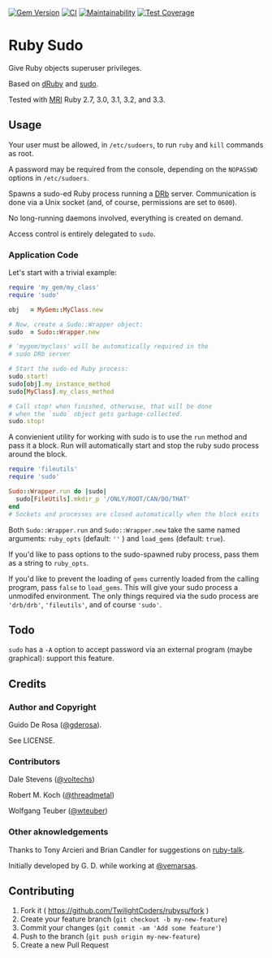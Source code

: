 [![Gem Version](https://badge.fury.io/rb/sudo.svg)](https://badge.fury.io/rb/sudo)
[![CI](https://github.com/TwilightCoders/rubysu/actions/workflows/ci.yml/badge.svg)](https://github.com/TwilightCoders/rubysu/actions/workflows/ci.yml)
[![Maintainability](https://qlty.sh/badges/e63e40be-4d72-4519-ad77-d4f94803a7b9/maintainability.svg)](https://qlty.sh/TwilightCoders/rubysu)
[![Test Coverage](https://qlty.sh/badges/e63e40be-4d72-4519-ad77-d4f94803a7b9/test_coverage.svg)](https://qlty.sh/TwilightCoders/rubysu)

# Ruby Sudo

Give Ruby objects superuser privileges.

Based on [dRuby](http://ruby-doc.org/stdlib-2.5.3/libdoc/drb/rdoc/DRb.html) and [sudo](http://www.sudo.ws/).

Tested with [MRI](http://en.wikipedia.org/wiki/Ruby_MRI) Ruby 2.7, 3.0, 3.1, 3.2, and 3.3.

## Usage

Your user must be allowed, in `/etc/sudoers`, to run `ruby` and `kill`
commands as root.

A password may be required from the console, depending on the
`NOPASSWD` options in `/etc/sudoers`.

Spawns a sudo-ed Ruby process running a
[DRb](http://ruby-doc.org/stdlib-2.5.3/libdoc/drb/rdoc/DRb.html) server. Communication is
done via a Unix socket (and, of course, permissions are set to `0600`).

No long-running daemons involved, everything is created on demand.

Access control is entirely delegated to `sudo`.

### Application Code

Let's start with a trivial example:

```ruby
require 'my_gem/my_class'
require 'sudo'

obj   = MyGem::MyClass.new

# Now, create a Sudo::Wrapper object:
sudo  = Sudo::Wrapper.new

# 'mygem/myclass' will be automatically required in the
# sudo DRb server

# Start the sudo-ed Ruby process:
sudo.start!
sudo[obj].my_instance_method
sudo[MyClass].my_class_method

# Call stop! when finished, otherwise, that will be done
# when the `sudo` object gets garbage-collected.
sudo.stop!
```

A convienient utility for working with sudo is to use the `run` method and pass it a block.
Run will automatically start and stop the ruby sudo process around the block.

```ruby
require 'fileutils'
require 'sudo'

Sudo::Wrapper.run do |sudo|
  sudo[FileUtils].mkdir_p '/ONLY/ROOT/CAN/DO/THAT'
end
# Sockets and processes are closed automatically when the block exits
```

Both `Sudo::Wrapper.run` and `Sudo::Wrapper.new` take the same named arguments: `ruby_opts` (default: `''` ) and `load_gems` (default: `true`).

If you'd like to pass options to the sudo-spawned ruby process, pass them as a string to `ruby_opts`.

If you'd like to prevent the loading of `gems` currently loaded from the calling program, pass `false` to `load_gems`. This will give your sudo process a unmodifed environment. The only things required via the sudo process are `'drb/drb'`, `'fileutils'`, and of course `'sudo'`.

## Todo

`sudo` has a `-A` option to accept password via an external program (maybe
graphical): support this feature.

## Credits

### Author and Copyright

Guido De Rosa ([@gderosa](http://github.com/gderosa/)).

See LICENSE.

### Contributors

Dale Stevens ([@voltechs](https://github.com/voltechs))

Robert M. Koch ([@threadmetal](https://github.com/threadmetal))

Wolfgang Teuber ([@wteuber](https://github.com/wteuber))

### Other aknowledgements


Thanks to Tony Arcieri and Brian Candler for suggestions on
[ruby-talk](http://www.ruby-forum.com/topic/262655).

Initially developed by G. D. while working at [@vemarsas](https://github.com/vemarsas).

## Contributing

1. Fork it ( https://github.com/TwilightCoders/rubysu/fork )
2. Create your feature branch (`git checkout -b my-new-feature`)
3. Commit your changes (`git commit -am 'Add some feature'`)
4. Push to the branch (`git push origin my-new-feature`)
5. Create a new Pull Request
